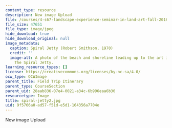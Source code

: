```yaml
---
content_type: resource
description: New image Upload
file: /courses/4-s67-landscape-experience-seminar-in-land-art-fall-2016/9f5766a0ad57f51de5d1164356a7704e_spiral-jetty2.jpg
file_size: 47651
file_type: image/jpeg
hide_download: true
hide_download_original: null
image_metadata:
  caption: Spiral Jetty (Robert Smithson, 1970)
  credit: ''
  image-alt: A photo of the beach and shoreline leading up to the art installation,
    The Spiral Jetty.
learning_resource_types: []
license: https://creativecommons.org/licenses/by-nc-sa/4.0/
ocw_type: OCWImage
parent_title: Field Trip Itinerary
parent_type: CourseSection
parent_uid: 28aab836-07e4-0021-a34c-6b996eaa6b30
resourcetype: Image
title: spiral-jetty2.jpg
uid: 9f5766a0-ad57-f51d-e5d1-164356a7704e
---
```

New image Upload